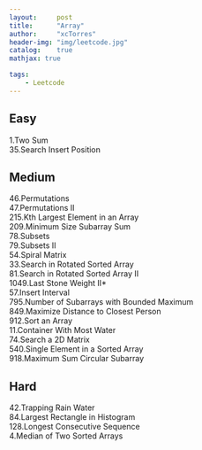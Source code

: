 ```yaml
---
layout:     post
title:      "Array"
author:     "xcTorres"
header-img: "img/leetcode.jpg"
catalog:    true
mathjax: true

tags:
    - Leetcode
---    
```


## Easy
1.Two Sum  
35.Search Insert Position

## Medium
46.Permutations  
47.Permutations II  
215.Kth Largest Element in an Array  
209.Minimum Size Subarray Sum  
78.Subsets  
79.Subsets II  
54.Spiral Matrix  
33.Search in Rotated Sorted Array  
81.Search in Rotated Sorted Array II  
1049.Last Stone Weight II*  
57.Insert Interval   
795.Number of Subarrays with Bounded Maximum  
849.Maximize Distance to Closest Person  
912.Sort an Array  
11.Container With Most Water  
74.Search a 2D Matrix  
540.Single Element in a Sorted Array  
918.Maximum Sum Circular Subarray

## Hard
42.Trapping Rain Water  
84.Largest Rectangle in Histogram  
128.Longest Consecutive Sequence  
4.Median of Two Sorted Arrays
